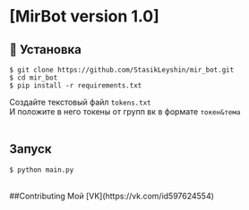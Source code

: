 # [MirBot version 1.0]


## 📖 Установка
```
$ git clone https://github.com/StasikLeyshin/mir_bot.git
$ cd mir_bot
$ pip install -r requirements.txt
```

Создайте текстовый файл `tokens.txt`</br>
И положите в него токены от групп вк в формате `токен&тема`</br></br>
## Запуск
```
$ python main.py
```
</br>
##Contributing
Мой [VK](https://vk.com/id597624554)

